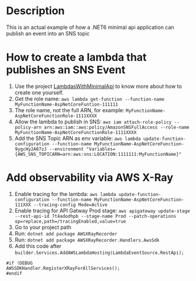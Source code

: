 # Description
This is an actual example of how a .NET6 minimal api application can publish an event into an SNS topic

# How to create a lambda that publishes an SNS Event
1. Use the project [LambdasWithMinimalApi](../../../LambdaWithMinimalApi/src/LambdaWithMinimalApi/) to know more about how to create one yourself.
2. Get the role name: ```aws lambda get-function --function-name MyFunctionName-AspNetCoreFuntion-111111```
3. The role name, not the full ARN, for example: ```MyFunctionName-AspNetCoreFunctionRole-1111XXXX```
4. Allow the lambda to publish in SNS: ```aws iam attach-role-policy --policy-arn arn:aws:iam::aws:policy/AmazonSNSFullAccess --role-name MyFunctionName-AspNetCoreFunctionRole-1111XXXX```
5. Add the SNS Topic ARN as env variable: ```aws lambda update-function-configuration --function-name MyFunctionName-AspNetCoreFunction-9ygcHy2A07zJ --environment "Variables={AWS_SNS_TOPICARN=arn:aws:sns:LOCATION:1111111:MyFunctionName}"```

# Add observability via AWS X-Ray
1. Enable tracing for the lambda: ```aws lambda update-function-configuration --function-name MyFunctionName-AspNetCoreFunction-111XXX --tracing-config Mode=Active```
2. Enable tracing for API Gatway Prod stage: ```aws apigateway update-stage --rest-api-id 7t4adodhpb --stage-name Prod --patch-operations op=replace,path=/tracingEnabled,value=true```
2. Go to your project path
3. Run: ```dotnet add package AWSXRayRecorder```
4. Run: ```dotnet add package AWSXRayRecorder.Handlers.AwsSdk```
5. Add this code after ```builder.Services.AddAWSLambdaHosting(LambdaEventSource.RestApi);```
```
#if !DEBUG
AWSSDKHandler.RegisterXRayForAllServices();
#endif
```